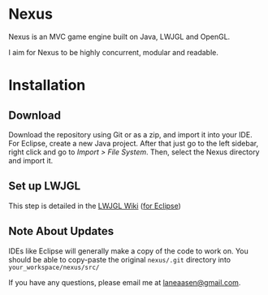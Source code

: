 # Nexus

Nexus is an MVC game engine built on Java, LWJGL and OpenGL.

I aim for Nexus to be highly concurrent, modular and readable.

# Installation

## Download

Download the repository using Git or as a zip, and import it into your IDE.
For Eclipse, create a new Java project. After that just go to the left sidebar, right click and go to *Import > File System*.
Then, select the Nexus directory and import it.

## Set up LWJGL

This step is detailed in the [LWJGL Wiki](http://www.lwjgl.org/wiki/index.php?title=Main_Page) ([for Eclipse](http://www.lwjgl.org/wiki/index.php?title=Setting_Up_LWJGL_with_Eclipse))

## Note About Updates

IDEs like Eclipse will generally make a copy of the code to work on.
You should be able to copy-paste the original `nexus/.git` directory into `your_workspace/nexus/src/`

If you have any questions, please email me at laneaasen@gmail.com.